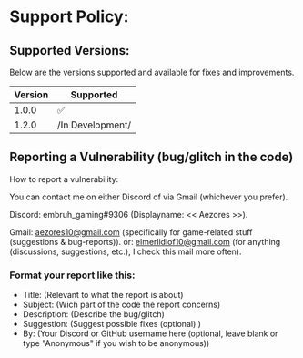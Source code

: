 # Support Policy:

## Supported Versions:
Below are the versions supported and available for fixes and improvements.

| Version | Supported          |
| ------- | ------------------ |
| 1.0.0   | :white_check_mark: |
| 1.2.0   | /In Development/   |

## Reporting a Vulnerability (bug/glitch in the code)
How to report a vulnerability:

You can contact me on either Discord of via Gmail (whichever you prefer).

Discord: embruh_gaming#9306 (Displayname: << Aezores >>).

Gmail: aezores10@gmail.com (specifically for game-related stuff (suggestions & bug-reports)).
   or: elmerlidlof10@gmail.com (for anything (discussions, suggestions, etc.), I check this mail more often).

### Format your report like this:

- Title: (Relevant to what the report is about)
- Subject: (Wich part of the code the report concerns)
- Description: (Describe the bug/glitch)
- Suggestion: (Suggest possible fixes (optional) )
- By: (Your Discord or GitHub username here (optional, leave blank or type "Anonymous" if you wish to be anonymous))

